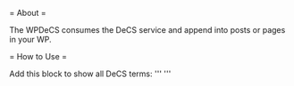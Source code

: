 = About =

The WPDeCS consumes the DeCS service and append into posts or pages in your WP.

= How to Use =

Add this block to show all DeCS terms:
'''
	<?php if(function_exists('the_wpdecs_terms')) the_wpdecs_terms(); ?>
'''

